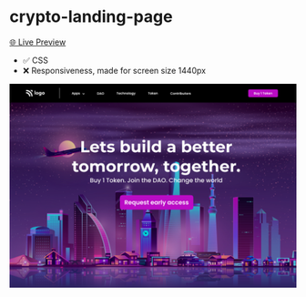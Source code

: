 # crypto-landing-page

[🌐 Live Preview](https://crypto-landing-page-tau.vercel.app/)

- ✅ CSS
- ❌ Responsiveness, made for screen size 1440px

![Cover](./cover.png)
